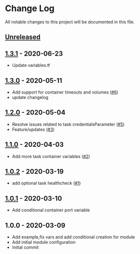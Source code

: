 # Change Log

All notable changes to this project will be documented in this file.

<a name="unreleased"></a>
## [Unreleased]



<a name="1.3.1"></a>
## [1.3.1] - 2020-06-23

- Update variables.tf


<a name="1.3.0"></a>
## [1.3.0] - 2020-05-11

- Add support for container timeouts and volumes ([#6](https://github.com/umotif-public/terraform-aws-ecs-fargate-task-definition/issues/6))
- update changelog


<a name="1.2.0"></a>
## [1.2.0] - 2020-05-04

- Resolve issues related to task credentialsParameter ([#5](https://github.com/umotif-public/terraform-aws-ecs-fargate-task-definition/issues/5))
- Feature/updates ([#3](https://github.com/umotif-public/terraform-aws-ecs-fargate-task-definition/issues/3))


<a name="1.1.0"></a>
## [1.1.0] - 2020-04-03

- Add more task container variables ([#2](https://github.com/umotif-public/terraform-aws-ecs-fargate-task-definition/issues/2))


<a name="1.0.2"></a>
## [1.0.2] - 2020-03-19

- add optional task healthcheck ([#1](https://github.com/umotif-public/terraform-aws-ecs-fargate-task-definition/issues/1))


<a name="1.0.1"></a>
## [1.0.1] - 2020-03-10

- Add conditional container port variable


<a name="1.0.0"></a>
## 1.0.0 - 2020-03-09

- Add example,fix vars and add conditional creation for module
- Add initial module configuration
- Initial commit


[Unreleased]: https://github.com/umotif-public/terraform-aws-ecs-fargate-task-definition/compare/1.3.1...HEAD
[1.3.1]: https://github.com/umotif-public/terraform-aws-ecs-fargate-task-definition/compare/1.3.0...1.3.1
[1.3.0]: https://github.com/umotif-public/terraform-aws-ecs-fargate-task-definition/compare/1.2.0...1.3.0
[1.2.0]: https://github.com/umotif-public/terraform-aws-ecs-fargate-task-definition/compare/1.1.0...1.2.0
[1.1.0]: https://github.com/umotif-public/terraform-aws-ecs-fargate-task-definition/compare/1.0.2...1.1.0
[1.0.2]: https://github.com/umotif-public/terraform-aws-ecs-fargate-task-definition/compare/1.0.1...1.0.2
[1.0.1]: https://github.com/umotif-public/terraform-aws-ecs-fargate-task-definition/compare/1.0.0...1.0.1
